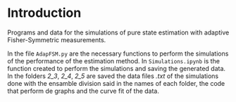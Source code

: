 # Introduction
Programs and data for the simulations of pure state estimation with adaptive Fisher-Symmetric measurements.

In the file `AdapFSM.py` are the necessary functions to perform the simulations of the performance of the estimation method. In `Simulations.ipynb` is the function created to perform the simulations and saving the generated data. In the folders *2_3*, *2_4*, *2_5* are saved the data files *.txt* of the simulations done with the ensamble division said in the names of each folder, the code that perform de graphs and the curve fit of the data. 
